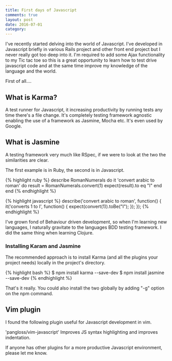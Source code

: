 ```yaml
---
title: First days of Javascript
comments: true
layout: post
date: 2016-07-01
category: 
---
```


I've recently started delving into the world of Javascript. I've developed in Javascript briefly in various Rails project and other front end project but I never really got too deep into it. 
I'm required to add some Ajax functionality to my Tic tac toe so this is a great opportunity to learn how to test drive javascript code and at the same time improve my knowledge of the language and the world.

First of all....

## What is Karma?

A test runner for Javascript, it increasing productivity by running tests any time there's a file change. It's completely testing framework agnostic enabling the use of a framework as Jasmine, Mocha etc. It's even used by Google.

## What is Jasmine

A testing framework very much like RSpec, if we were to look at the two the similarities are clear.

The first example is in Ruby, the second is in Javascript.

{% highlight ruby %}
  describe RomanNumerals do
      it 'convert arabic to roman' do
        result = RomanNumerals.convert(1)
        expect(result).to eq "I"
      end
  end
{% endhighlight %}

{% highlight javascript %}
describe('convert arabic to roman', function() {
  it('converts 1 to I', function() {
    expect(convert(1)).toBe("I");
  });
});
{% endhighlight %}

 I've grown fond of Behaviour driven development, so when I'm learning new languages, I naturally gravitate to the languages BDD testing framework. I did the same thing when learning Clojure.

### Installing Karam and Jasmine
The recommended approach is to install Karma (and all the plugins your project needs) locally in the project's directory.

{% highlight bash %}
$ npm install karma --save-dev
$ npm install jasmine --save-dev
{% endhighlight %}

That's it really. You could also install the two globally by adding "-g" option on the npm command.

## Vim plugin

I found the following plugin useful for Javascript development in vim.

'pangloss/vim-javascript'
Improves JS syntax highlighting and improves indentation.

If anyone has other plugins for a more productive Javascript environment, please let me know.

